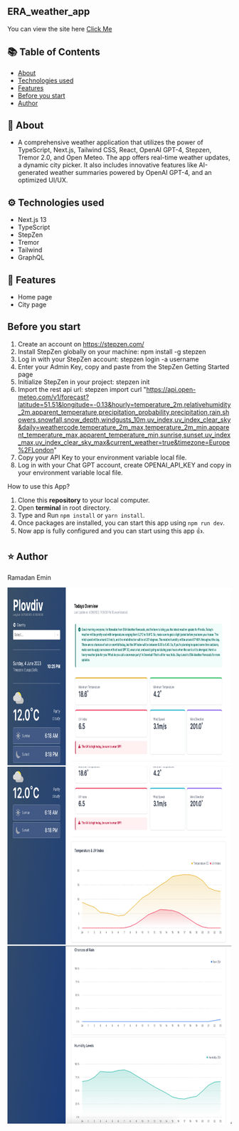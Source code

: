## ERA_weather_app

You can view the site here
[Click Me](https://weather-app-open-ai.vercel.app/)


## :books: Table of Contents

- [About](#raised_hands-about)
- [Technologies used](#gear-technologies-used)
- [Features](#pushpin-features)
- [Before you start](#before-you-start)
- [Author](#star-author)

## :raised_hands: About
 - A comprehensive weather application that utilizes the power of TypeScript, Next.js, Tailwind CSS, React, OpenAI GPT-4, Stepzen, Tremor 2.0, and Open Meteo. The app offers real-time weather updates, a dynamic city picker. It also includes innovative features like AI-generated weather summaries powered by OpenAI GPT-4, and an optimized UI/UX.
   
## :gear: Technologies used
- Next.js 13
- TypeScript
- StepZen
- Tremor
- Tailwind
- GraphQL

## :pushpin: Features
<ul>
  <li>Home page</li>
  <li>City page</li>
</ul>

## Before you start
1. Create an account on https://stepzen.com/
2. Install StepZen globally on your machine: npm install -g stepzen
3. Log in with your StepZen account: stepzen login -a username
4. Enter your Admin Key, copy and paste from the StepZen Getting Started page
5. Initialize StepZen in your project: stepzen init
6. Import the rest api url: stepzen import curl "https://api.open-meteo.com/v1/forecast?latitude=51.51&longitude=-0.13&hourly=temperature_2m,relativehumidity_2m,apparent_temperature,precipitation_probability,precipitation,rain,showers,snowfall,snow_depth,windgusts_10m,uv_index,uv_index_clear_sky&daily=weathercode,temperature_2m_max,temperature_2m_min,apparent_temperature_max,apparent_temperature_min,sunrise,sunset,uv_index_max,uv_index_clear_sky_max&current_weather=true&timezone=Europe%2FLondon"
7. Copy your API Key to your environment variable local file.
8. Log in with your Chat GPT account, create OPENAI_API_KEY and copy in your environment variable local file.

How to use this App?

1. Clone this **repository** to your local computer.
2. Open **terminal** in root directory.
3. Type and Run `npm install` or `yarn install`.
4. Once packages are installed, you can start this app using `npm run dev`.
5. Now app is fully configured and you can start using this app :+1:.

## :star: Author

Ramadan Emin

<img src="/images/pic2.png"  width= 800px height= 400px>
<img src="/images/pic3.png"  width= 800px height= 400px>
<img src="/images/pic4.png"  width= 800px height= 400px>